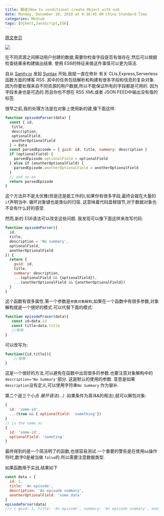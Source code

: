 ```yaml
---
title: 翻译|How to conditional create Object with es6
date: Monday, December 10, 2018 at 8:38:45 AM China Standard Time
categories: Medium
tags: [Ojbect,JavaScript,ES6]
---
```

[原文参见](https://medium.freecodecamp.org/how-to-conditionally-build-an-object-in-javascript-with-es6-e2c49022c448)

![](https://ws2.sinaimg.cn/large/006tNbRwgy1fy1csxyddgj30gk0awdgb.jpg)

在不同资源之间移动用户创建的数据,需要你检查字段是否有值存在.然后可以根据检查结果来构建输出结果. 使用 ES6的特征来做这件事情可以更为简洁.

自从 [Sanity.io](https://sanity.io/) 发起 [Syntax](https://syntax.fm/show/068/design-tips-for-developers) 开始,我就一直在修补 有关 CLIs,Express,Serverless函数方面的博客 RSS. 其中的任务包括解析和构建有很多字段和信息的复杂对象. 因为你要处理来自不同资源的用户数据,所以不能保证所有的字段都是可用的. 因为字段本身也是可选的.而且你也不想在 RSS XML或者 JSON FEED中输出没有值的标签.

很早之前,我的处理方法是在对象上使用新的键,像下面这样:

```javascript
function episodeParser(data) {
  const { id, 
   title,
   description,
   optionalField,
   anotherOptionalField
  } = data
  const parsedEpisode = { guid: id, title, summary: description }
  if (optionalField) {
    parsedEpisode.optionalField = optionalField
  } else if (anotherOptionalField) {
    parsedEpisode.anotherOptionalField = anotherOptionalField
  }
  // and so on
  return parsedEpisode
}
```

这个方法并不是太优雅(但是还是能工作的),如果你有很多字段,最终会栽在大量的`if`声明当中. 循环对象键也是类似的归宿. 这意味着代码盘根错节,对于数据对象也不会有什么好的感受.

然而,新的 ES6语法可以改变这些问题. 我发现可以像下面这样来改写代码:

```javascript
function episodeParser({
  id, 
  title, 
  description = 'No summary', 
  optionalField, 
  anotherOptionalField
}) {
  return {
    guid: id,
    title,
    summary: description,
    ...(optionalField && {optionalField}),
    ...(anotherOptionalField && {anotherOptionalField})
  }
}
```

这个函数有很多属性.第一个参数是`参数对象解构`,如果在一个函数中有很多参数,对象解构就是一个很好的模式.可以代替下面的模式:

```javascript
function episodePraser(data){
   const id=data.id
   const title=data.title
   //等等
}
```


可以改写为:


```javascript
function({id,title}){
    //等等
}
```


这是一个很好的方法,可以避免在函数中出现很多的参数.也要注意对象解构中的`description='No Summary'`部分. 这是默认的使用的参数. 意思是如果`description`没有定义,可以使用字符串`No Summary` 作为替补.

第二个是三个小点 *展开语法(...)* .如果条件为真(&&的用法),就可以解包对象:

```javascript
{
  id: 'some-id',
  ...(true && { optionalField: 'something'})
}
// is the same as
{
  id: 'some-id',
  optionalField: 'someting'
}
```


最终得到的是一个简洁明了的函数,也很容易测试.一个重要的警告是在使用`&&`操作符时,数字0是被当做 `false`的.所以需要注意数据类型.

如果函数用于实战,结果如下

```javascript
const data = { 
  id: 1, 
  title: 'An episode', 
  description: 'An episode summary', 
  anotherOptionalField: 'some data' 
}
episodeParser(data)
//> { guid: 1, title: 'An episode', summary: 'An episode summary', anotherOptionalField: 'some data' }
```




